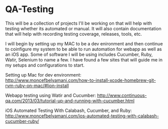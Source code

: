 QA-Testing
==========

This will be a collection of projects I'll be working on that will help with testing whether its automated or manual.
It will also contain documentation that will help with recording testing coverage, releases, tools, etc.

I will begin by setting up my MAC to be a dev enironment and then continue to coinfigure my system to be able to run
automation for webapp as well as an iOS app. Some of software I will be using includes Cucumber, Ruby, Watir, Selenium
to name a few.  I have found a few sites that will guide me in my setups and configurations to start.

Setting up Mac for dev environment:
http://www.moncefbelyamani.com/how-to-install-xcode-homebrew-git-rvm-ruby-on-mac/#lion-install

Webapp testing using Watir and Cucumber:
http://www.continuous-qa.com/2013/03/tutorial-up-and-running-with-cucumber.html

iOS Automated Testing With Calabash, Cucumber, and Ruby:
http://www.moncefbelyamani.com/ios-automated-testing-with-calabash-cucumber-ruby/
